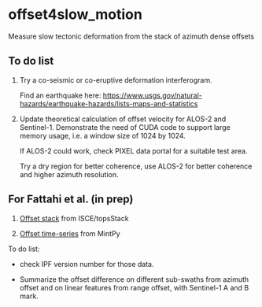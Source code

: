 # offset4slow_motion

Measure slow tectonic deformation from the stack of azimuth dense offsets

## To do list

1. Try a co-seismic or co-eruptive deformation interferogram. 

   Find an earthquake here: https://www.usgs.gov/natural-hazards/earthquake-hazards/lists-maps-and-statistics

2. Update theoretical calculation of offset velocity for ALOS-2 and Sentinel-1. Demonstrate the need of CUDA code to support large memory usage, i.e. a window size of 1024 by 1024.

   If ALOS-2 could work, check PIXEL data portal for a suitable test area.
   
   Try a dry region for better coherence, use ALOS-2 for better coherence and higher azimuth resolution.
   

## For Fattahi et al. (in prep)

1. [Offset stack](offset_stack.ipynb) from ISCE/topsStack

2. [Offset time-series](offset_timeseries.ipynb) from MintPy

To do list:

+ check IPF version number for those data.

+ Summarize the offset difference on different sub-swaths from azimuth offset and on linear features from range offset, with Sentinel-1 A and B mark.
